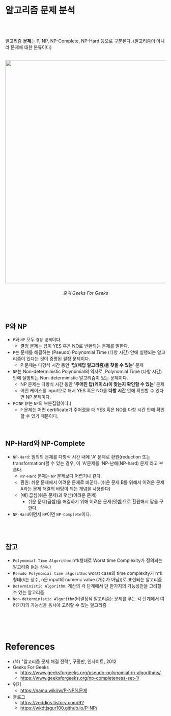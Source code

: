# 알고리즘 문제 분석
<br><br>

알고리즘 **문제**는 P, NP, NP-Complete, NP-Hard 등으로 구분된다.
(알고리즘이 아니라 문제에 대한 분류이다)

<br>

<div align="center">
  <img src="https://cdncontribute.geeksforgeeks.org/wp-content/uploads/NP-Completeness-1.png" width=700 />
  <h6>출처  Geeks For Geeks</h6>
</div>
<br>

## P와 NP

* `P`와 `NP` 모두 `결정 문제`이다.
  - 결정 문제는 답이 YES 혹은 NO로 반환되는 문제를 말한다.
* `P`는 문제를 해결하는 (Pseudo) Polynomial Time (다항 시간) 안에 실행되는 알고리즘이 있다는 것이 증명된 결정 문제이다.
  - P 문제는 다항식 시간 동안 '**답(해답 알고리즘)을 찾을 수 있는**' 문제
* `NP`는 Non-deterministic Polynomial의 약자로, Polynomial Time (다항 시간) 안에 실행되는 Non-deterministic 알고리즘이 있는 문제이다.
  - NP 문제는 다항식 시간 동안 '**주어진 답(케이스)이 맞는지 확인할 수 있는**' 문제
  - 어떤 케이스를 input으로 해서 YES 혹은 NO를 **다항 시간** 안에 확인할 수 있다면 NP 문제이다.
* `P`⊂`NP` (`P`는 `NP`의 부분집합이다.)
  - `P` 문제는 어떤 certificate가 주어졌을 때 YES 혹은 NO를 다항 시간 안에 확인할 수 있기 때문이다.

<br>

## NP-Hard와 NP-Complete

* `NP-Hard`: 임의의 문제를 다항식 시간 내에 'A' 문제로 환원(reduction 또는 transformation)할 수 있는 경우, 이 'A'문제를 'NP-난해(NP-hard) 문제'라고 부른다.
  - `NP-Hard` 문제는 `NP` 문제보다 어렵거나 같다.
  - 환원: 쉬운 문제에서 어려운 문제로 바꾼다. (쉬운 문제 B를 위해서 어려운 문제 A라는 문제 해결의 바탕이 되는 개념을 사용한다)
  - [예] 곱셈(쉬운 문제)과 덧셈(어려운 문제)
    - 쉬운 문제(곱셈)을 해결하기 위해 어려운 문제(덧셈)으로 환원해서 답을 구한다.
* `NP-Hard`이면서 `NP`이면 `NP-Complete`이다.


<br><br>

## 참고
* `Polynomial Time Algorithm`: n^k형태로 Worst time Complexity가 정의되는 알고리즘 (k는 상수.)
* `Pseudo Polynomial time algorithm`: worst case의 time complexity가 n^k형태(k는 상수, n은 input의 numeric value (개수가 아님))로 표현되는 알고리즘
* `Deterministic Algorithm`: 계산의 각 단계에서 단 한가지의 가능성만을 고려할 수 있는 알고리즘
* `Non-deterministic Algorithm`(비결정적 알고리즘): 문제를 푸는 각 단계에서 여러가지의 가능성을 동시에 고려할 수 있는 알고리즘


<br><br><br>

# References
* (책) "알고리즘 문제 해결 전략", 구종만, 인사이트, 2012
* Geeks For Geeks
  - https://www.geeksforgeeks.org/pseudo-polynomial-in-algorithms/
  - https://www.geeksforgeeks.org/np-completeness-set-1/
* 위키
  - https://namu.wiki/w/P-NP%문제
* 블로그
  - https://zeddios.tistory.com/92
  - https://wkdtjsgur100.github.io/P-NP/
